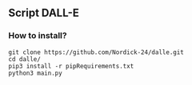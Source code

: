 ## Script DALL-E

### How to install?
```
git clone https://github.com/Nordick-24/dalle.git
cd dalle/
pip3 install -r pipRequirements.txt
python3 main.py
```

